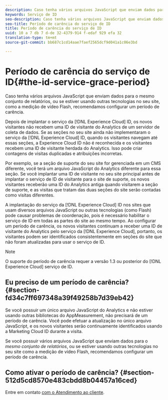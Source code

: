 ```yaml
---
description: Caso tenha vários arquivos JavaScript que enviam dados para o mesmo conjunto de relatórios, ou se estiver usando outras tecnologias no seu site, como a medição de vídeo Flash, recomendamos configurar um período de carência.
keywords: Serviço de ID
seo-description: Caso tenha vários arquivos JavaScript que enviam dados para o mesmo conjunto de relatórios, ou se estiver usando outras tecnologias no seu site, como a medição de vídeo Flash, recomendamos configurar um período de carência.
seo-title: Período de carência do serviço de ID
title: Período de carência do serviço de ID
uuid: 10 a 7 db 7 d-de 32-4379-914 f-edaf 929 efa 32
translation-type: tm+mt
source-git-commit: bb687c1cd14aae7faef2565dcf9d041a1c06e3bd

---
```



# Período de carência do serviço de ID{#the-id-service-grace-period} 

Caso tenha vários arquivos JavaScript que enviam dados para o mesmo conjunto de relatórios, ou se estiver usando outras tecnologias no seu site, como a medição de vídeo Flash, recomendamos configurar um período de carência.

Depois de implantar o serviço da [!DNL Experience Cloud] ID, os novos visitantes não recebem uma ID de visitante do Analytics de um servidor de coleta de dados. Se as seções no seu site ainda não implementaram o serviço da [!DNL Experience Cloud] ID, quando os visitantes navegam até essas seções, a Experience Cloud ID não é reconhecida e os visitantes recebem uma ID de visitante herdada do Analytics. Isso pode criar contagens de visitas duplicadas e atribuições incorretas.

Por exemplo, se a seção de suporte do seu site for gerenciada em um CMS diferente, você terá um arquivo JavaScript do Analytics diferente para essa seção. Se você implantar uma ID de visitante no seu site principal antes de implantar o serviço de ID de visitante para o site de suporte, os novos visitantes receberão uma ID do Analytics antiga quando visitarem a seção de suporte, e as visitas que tratam das duas seções do site serão contadas como visitas diferentes.

A implantação do serviço da [!DNL Experience Cloud] ID nos sites que usam diversos arquivos JavaScript ou outras tecnologias (como Flash) pode causar problemas de coordenação, pois é necessário habilitar o serviço de ID em todas as partes do site ao mesmo tempo. Ao configurar um período de carência, os novos visitantes continuam a receber uma ID de visitante do Analytics pelo serviço da [!DNL Experience Cloud], portanto, os visitantes podem ser identificados consistentemente em seções do site que não foram atualizadas para usar o serviço de ID.

>[!NOTE]
>
>O suporte do período de carência requer a versão 1.3 ou posterior do [!DNL Experience Cloud] serviço de ID.

## Eu preciso de um período de carência? {#section-fd34c7ff697348a39f49258b7d39eb42}

Se você possuir um único arquivo JavaScript do Analytics e não estiver usando outras bibliotecas do AppMeasurement, não precisará de um período de carência. Você pode efetuar a atualização no único arquivo JavaScript, e os novos visitantes serão continuamente identificados usando a Marketing Cloud ID durante a visita.

Se você possuir vários arquivos JavaScript que enviam dados para o *mesmo conjunto de relatórios*, ou se estiver usando outras tecnologias no seu site como a medição de vídeo Flash, recomendamos configurar um período de carência.

## Como ativar o período de carência? {#section-512d5cd8570e483cbdd8b04457a16ced}

Entre em contato [com o Atendimento ao cliente](https://helpx.adobe.com/marketing-cloud/contact-support.html).
